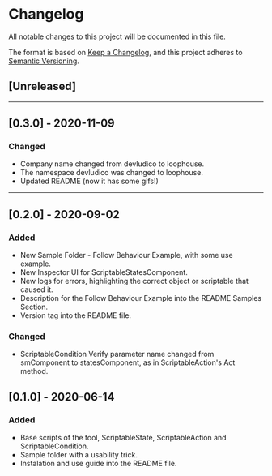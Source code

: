 # Changelog
All notable changes to this project will be documented in this file.

The format is based on [Keep a Changelog](https://keepachangelog.com/en/1.0.0/),
and this project adheres to [Semantic Versioning](https://semver.org/spec/v2.0.0.html).

## [Unreleased]
---

## [0.3.0] - 2020-11-09
### Changed
- Company name changed from devludico to loophouse.
- The namespace devludico was changed to loophouse.
- Updated README (now it has some gifs!)

---
## [0.2.0] - 2020-09-02
### Added
- New Sample Folder - Follow Behaviour Example, with some use example.
- New Inspector UI for ScriptableStatesComponent.
- New logs for errors, highlighting the correct object or scriptable that caused it.
- Description for the Follow Behaviour Example into the README Samples Section.
- Version tag into the README file.

### Changed
- ScriptableCondition Verify parameter name changed from smComponent to statesComponent, as in ScriptableAction's Act method.

## [0.1.0] - 2020-06-14
### Added
- Base scripts of the tool, ScriptableState, ScriptableAction and ScriptableCondition.
- Sample folder with a usability trick.
- Instalation and use guide into the README file.

